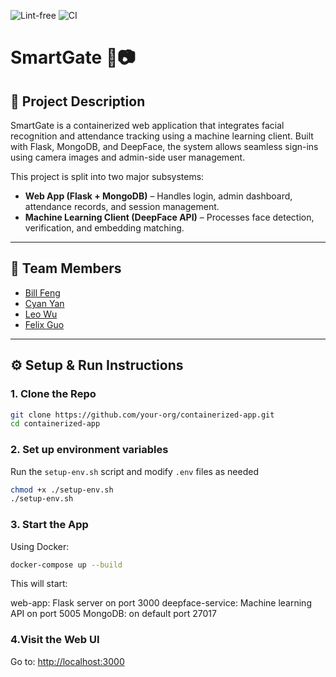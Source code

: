 ![Lint-free](https://github.com/software-students-spring2025/4-containers-edg/actions/workflows/lint.yml/badge.svg)
![CI](https://github.com/software-students-spring2025/4-containers-edg/actions/workflows/CI.yml/badge.svg)

# SmartGate 🚪📷

## 📄 Project Description

SmartGate is a containerized web application that integrates facial recognition and attendance tracking using a machine learning client. Built with Flask, MongoDB, and DeepFace, the system allows seamless sign-ins using camera images and admin-side user management.

This project is split into two major subsystems:

- **Web App (Flask + MongoDB)** – Handles login, admin dashboard, attendance records, and session management.
- **Machine Learning Client (DeepFace API)** – Processes face detection, verification, and embedding matching.

---

## 👥 Team Members

- [Bill Feng](https://github.com/BillBBle)
- [Cyan Yan](https://github.com/chenxin-yan)
- [Leo Wu](https://github.com/leowu777)
- [Felix Guo](https://github.com/Fel1xgte)

---

## ⚙️ Setup & Run Instructions

### 1. Clone the Repo

```bash
git clone https://github.com/your-org/containerized-app.git
cd containerized-app
```

### 2. Set up environment variables

Run the `setup-env.sh` script and modify `.env` files as needed

```bash
chmod +x ./setup-env.sh
./setup-env.sh
```

### 3. Start the App

Using Docker:

```bash
docker-compose up --build
```

This will start:

web-app: Flask server on port 3000
deepface-service: Machine learning API on port 5005
MongoDB: on default port 27017

### 4.Visit the Web UI

Go to: <http://localhost:3000>
